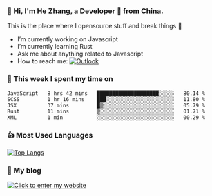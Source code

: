 ### 👋 Hi, I'm He Zhang, a Developer 🚀 from China.

This is the place where I opensource stuff and break things :rofl:

- I’m currently working on Javascript
- I’m currently learning Rust
- Ask me about anything related to Javascript
- How to reach me: [![Outlook](https://img.shields.io/badge/-Outlook-0078D4?style=flat&logo=Microsoft-Outlook&logoColor=white)](mailto:zhanghecool@outlook.com)

### 💪 This week I spent my time on 
<!--START_SECTION:waka-->
```text
JavaScript   8 hrs 42 mins   ████████████████████░░░░░   80.14 % 
SCSS         1 hr 16 mins    ███░░░░░░░░░░░░░░░░░░░░░░   11.80 % 
JSX          37 mins         █▒░░░░░░░░░░░░░░░░░░░░░░░   05.79 % 
Rust         11 mins         ▒░░░░░░░░░░░░░░░░░░░░░░░░   01.71 % 
XML          1 min           ░░░░░░░░░░░░░░░░░░░░░░░░░   00.29 % 
```
<!--END_SECTION:waka-->

### 👍 Most Used Languages
[![Top Langs](https://github-readme-stats.vercel.app/api/top-langs/?username=zhanghecool&layout=compact)](https://zhanghe.cool)

### 🌈 My blog 
[![Click to enter my website](https://cdn.jsdelivr.net/gh/zhanghecool/assets/images/gif/zhanghecools.gif)](https://zhanghe.cool)
